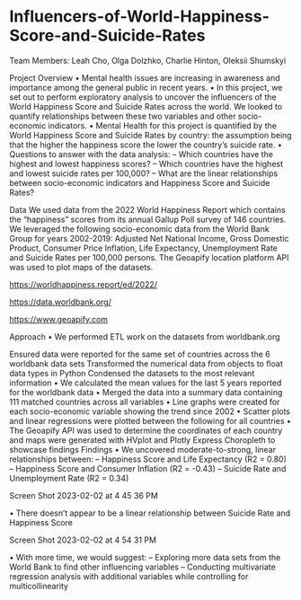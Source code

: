 # Influencers-of-World-Happiness-Score-and-Suicide-Rates

Team Members: Leah Cho, Olga Dolzhko, Charlie Hinton, Oleksii Shumskyi

Project Overview
• Mental health issues are increasing in awareness and importance among the general public in recent years. • In this project, we set out to perform exploratory analysis to uncover the influencers of the World Happiness Score and Suicide Rates across the world. We looked to quantify relationships between these two variables and other socio-economic indicators. • Mental Health for this project is quantified by the World Happiness Score and Suicide Rates by country: the assumption being that the higher the happiness score the lower the country’s suicide rate. • Questions to answer with the data analysis: – Which countries have the highest and lowest happiness scores? – Which countries have the highest and lowest suicide rates per 100,000? – What are the linear relationships between socio-economic indicators and Happiness Score and Suicide Rates?

Data
We used data from the 2022 World Happiness Report which contains the “happiness” scores from its annual Gallup Poll survey of 146 countries. We leveraged the following socio-economic data from the World Bank Group for years 2002-2019: Adjusted Net National Income, Gross Domestic Product, Consumer Price Inflation, Life Expectancy, Unemployment Rate and Suicide Rates per 100,000 persons. The Geoapify location platform API was used to plot maps of the datasets.

https://worldhappiness.report/ed/2022/

https://data.worldbank.org/

https://www.geoapify.com

Approach
• We performed ETL work on the datasets from worldbank.org

Ensured data were reported for the same set of countries across the 6 worldbank data sets
Transformed the numerical data from objects to float data types in Python
Condensed the datasets to the most relevant information • We calculated the mean values for the last 5 years reported for the worldbank data • Merged the data into a summary data containing 111 matched countries across all variables • Line graphs were created for each socio-economic variable showing the trend since 2002 • Scatter plots and linear regressions were plotted between the following for all countries • The Geoapify API was used to determine the coordinates of each country and maps were generated with HVplot and Plotly Express Choropleth to showcase findings
Findings
• We uncovered moderate-to-strong, linear relationships between: – Happiness Score and Life Expectancy (R2 = 0.80) – Happiness Score and Consumer Inflation (R2 = -0.43) – Suicide Rate and Unemployment Rate (R2 = 0.34)

Screen Shot 2023-02-02 at 4 45 36 PM

• There doesn’t appear to be a linear relationship between Suicide Rate and Happiness Score

Screen Shot 2023-02-02 at 4 54 31 PM

• With more time, we would suggest: – Exploring more data sets from the World Bank to find other influencing variables – Conducting multivariate regression analysis with additional variables while controlling for multicollinearity
